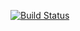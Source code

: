 [![Build Status](https://buildhive.cloudbees.com/job/krizi/job/slf4j-aspect/badge/icon)](https://buildhive.cloudbees.com/job/krizi/job/slf4j-aspect/)